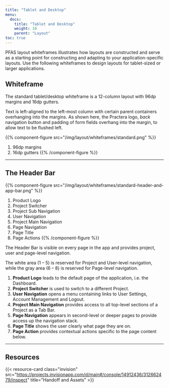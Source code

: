 ```yaml
---
title: "Tablet and Desktop"
menu:
  docs:
    title: "Tablet and Desktop"
    weight: 10
    parent: "Layout"
toc: true
---
```


PFAS layout whiteframes illustrates how layouts are constructed and serve as a starting point for constructing and adapting to your application-specific layouts. Use the following whiteframes to design layouts for tablet-sized or larger applications.

## Whiteframe

The standard tablet/desktop whiteframe is a 12-column layout with 96dp margins and 16dp gutters.

Text is left-aligned to the left-most column with certain parent containers overhanging into the margins. As shown here, the Practera logo, _back_ navigation button and padding of form fields overhang into the margin, to allow text to be flushed left.

{{% component-figure src="/img/layout/whiteframes/standard.png" %}}
  1. 96dp margins
  2. 16dp gutters
{{% /component-figure %}}

---

## The Header Bar

{{% component-figure src="/img/layout/whiteframes/standard-header-and-app-bar.png" %}}
  1. Product Logo
  2. Project Switcher
  3. Project Sub Navigation
  4. User Navigation
  5. Project Main Navigation
  6. Page Navigation
  7. Page Title
  8. Page Actions
{{% /component-figure %}}

The Header Bar is visible on every page in the app and provides project, user and page-level navigation.

The white area (1 – 5) is reserved for Project and User-level navigation, while the gray area (6 – 8) is reserved for Page-level navigation.

1. **Product Logo** leads to the default page of the application, i.e. the Dashboard.
2. **Project Switcher** is used to switch to a different Project.
3. **User Navigation** opens a menu containing links to User Settings, Account Management and Logout.
5. **Project Main Navigation** provides access to all top-level sections of a Project as a Tab Bar.
6. **Page Navigation** appears in second-level or deeper pages to provide access up the navigation stack.
7. **Page Title** shows the user clearly what page they are on.
8. **Page Action** provides contextual actions specific to the page content below.

---

## Resources

{{< resource-card class="invision" src="https://projects.invisionapp.com/d/main#/console/14912436/312662479/inspect" title="Handoff and Assets" >}}